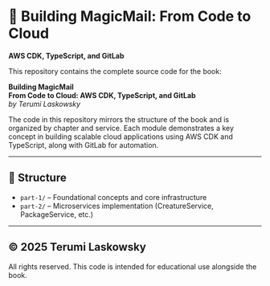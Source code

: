 # 📘 Building MagicMail: From Code to Cloud  
**AWS CDK, TypeScript, and GitLab**

This repository contains the complete source code for the book:

**Building MagicMail**  
**From Code to Cloud: AWS CDK, TypeScript, and GitLab**  
*by Terumi Laskowsky*

The code in this repository mirrors the structure of the book and is organized by chapter and service. Each module demonstrates a key concept in building scalable cloud applications using AWS CDK and TypeScript, along with GitLab for automation.

---

## 📁 Structure

- `part-1/` – Foundational concepts and core infrastructure
- `part-2/` – Microservices implementation (CreatureService, PackageService, etc.)



---

## © 2025 Terumi Laskowsky

All rights reserved. This code is intended for educational use alongside the book.

